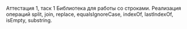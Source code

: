Аттестация 1, таск 1
Библиотека для работы со строками. 
Реализация операций split, join, replace, equalsIgnoreCase, indexOf, lastIndexOf, isEmpty, substring.
